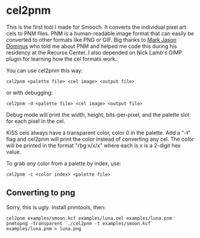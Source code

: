 # cel2pnm

This is the first tool I made for Smooch. It converts the individual pixel
art cels to PNM files. PNM is a human-readable image format that can easily
be converted to other formats like PNG or GIF. Big thanks to [Mark Jason Dominus](http://blog.plover.com/)
 who told me about PNM and helped me code this during his residency at the Recurse
Center. I also depended on Nick Lamb's GIMP plugin for learning how the cel
formats work.

You can use cel2pnm this way:

```(sh)
cel2pnm <palette file> <cel image> <output file>
```
or with debugging:
```(sh)
cel2pnm -d <palette file> <cel image> <output file>
```

Debug mode will print the width, height, bits-per-pixel, and the palette slot
for each pixel in the cel.

KiSS cels always have a transparent color, color 0 in the palette. Add a "-t"
flag and cel2pnm will print the color instead of converting any cel. The
color will be printed in the format "rbg:x/x/x" where each is x is a 2-digit
hex value.

To grab *any* color from a palette by index, use:

```(sh)
cel2pnm -c <color index> <palette file>
```

## Converting to png

Sorry, this is ugly. Install pnmtools, then:

```(sh)
cel2pnm examples/smoon.kcf examples/luna.cel examples/luna.pnm
pnmtopng -transparent `./cel2pnm -t examples/smoon.kcf` examples/luna.pnm > luna.png
```
